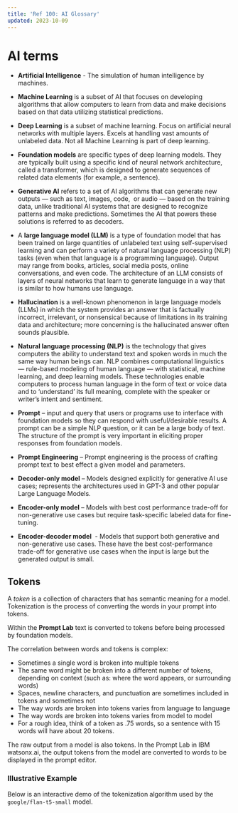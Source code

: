 ```yaml
---
title: 'Ref 100: AI Glossary'
updated: 2023-10-09
---
```


# AI terms
- **Artificial Intelligence** - The simulation of human intelligence by machines.

- **Machine Learning** is a subset of AI that focuses on developing algorithms that allow computers to learn from data and make decisions based on that data utilizing statistical predictions.

- **Deep Learning** is a subset of machine learning.  Focus on artificial neural networks with multiple layers.  Excels at handling vast amounts of unlabeled data. Not all Machine Learning is part of deep learning. 

- **Foundation models** are specific types of deep learning models.  They are typically built using a specific kind of neural network architecture, called a transformer, which is designed to generate sequences of related data elements (for example, a sentence).

- **Generative AI** refers to a set of AI algorithms that can generate new outputs — such as text, images, code,  or audio — based on the training data, unlike traditional AI systems that are designed to recognize patterns and make predictions. Sometimes the AI that powers these solutions is referred to as decoders.

- A **large language model (LLM)** is a type of foundation model that has been trained on large quantities of unlabeled text using self-supervised learning and can perform a variety of natural language processing (NLP) tasks (even when that language is a programming language). Output may range from books, articles, social media posts, online conversations, and even code. The architecture of an LLM consists of layers of neural networks that learn to generate language in a way that is similar to how humans use language. 

- **Hallucination** is a well-known phenomenon in large language models (LLMs) in which the system provides an answer that is factually incorrect, irrelevant, or nonsensical because of limitations in its training data and architecture; more concerning is the hallucinated answer often sounds plausible.

- **Natural language processing (NLP)** is the technology that gives computers the ability to understand text and spoken words in much the same way human beings can. NLP combines computational linguistics — rule-based modeling of human language — with statistical, machine learning, and deep learning models. These technologies enable computers to process human language in the form of text or voice data and to ‘understand’ its full meaning, complete with the speaker or writer’s intent and sentiment.

- **Prompt** – input and query that users or programs use to interface with foundation models so they can respond with useful/desirable results. A prompt can be a simple NLP question, or it can be a large body of text. The structure of the prompt is very important in eliciting proper responses from foundation models. 

- **Prompt Engineering** – Prompt engineering is the process of crafting prompt text to best effect a given model and parameters.

- **Decoder-only model** – Models designed explicitly for generative AI use cases; represents the architectures used in GPT-3 and other popular Large Language Models.

- **Encoder-only model** – Models with best cost performance trade-off for non-generative use cases but require task-specific labeled data for fine-tuning.
 
- **Encoder-decoder model**  - Models that support both generative and non-generative use cases. These have the best cost-performance trade-off for generative use cases when the input is large but the generated output is small.


## Tokens

A _token_ is a collection of characters that has semantic meaning for a model. Tokenization is the process of converting the words in your prompt into tokens.

Within the **Prompt Lab** text is converted to tokens before being processed by foundation models.

The correlation between words and tokens is complex:

- Sometimes a single word is broken into multiple tokens
- The same word might be broken into a different number of tokens, depending on context (such as: where the word appears, or surrounding words)
- Spaces, newline characters, and punctuation are sometimes included in tokens and sometimes not
- The way words are broken into tokens varies from language to language
- The way words are broken into tokens varies from model to model
- For a rough idea, think of a token as .75 words, so a sentence with 15 words will have about 20 tokens.

The raw output from a model is also tokens. In the Prompt Lab in IBM watsonx.ai, the output tokens from the model are converted to words to be displayed in the prompt editor.

### Illustrative Example

Below is an interactive demo of the tokenization algorithm used by the `google/flan-t5-small` model.

<TokenizationApplet/>
